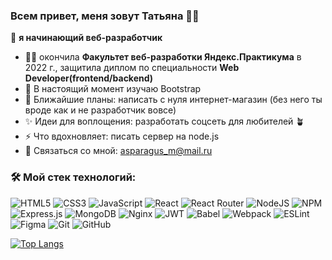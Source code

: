 ### Всем привет, меня зовут Татьяна :raising_hand_woman:

:rocket: **я начинающий веб-разработчик** 

- :woman_student: окончила  **Факультет веб-разработки Яндекс.Практикума** в 2022 г., защитила диплом по специальности **Web Developer(frontend/backend)**
- :dart: В настоящий момент изучаю Bootstrap
- :date: Ближайшие планы: написать с нуля интернет-магазин (без него ты вроде как и не разработчик вовсе)
- :sparkles: Идеи для воплощения: разработать соцсеть для любителей :potted_plant:
- ⚡ Что вдохновляет: писать сервер на node.js
- :envelope_with_arrow: Связаться со мной: asparagus_m@mail.ru


### :hammer_and_wrench: Мой стек технологий:


![HTML5](https://img.shields.io/badge/html5-%23E34F26.svg?style=for-the-badge&logo=html5&logoColor=white)
![CSS3](https://img.shields.io/badge/css3-%231572B6.svg?style=for-the-badge&logo=css3&logoColor=white)
![JavaScript](https://img.shields.io/badge/javascript-%23323330.svg?style=for-the-badge&logo=javascript&logoColor=%23F7DF1E)
![React](https://img.shields.io/badge/react-%2320232a.svg?style=for-the-badge&logo=react&logoColor=%2361DAFB)
![React Router](https://img.shields.io/badge/React_Router-CA4245?style=for-the-badge&logo=react-router&logoColor=white)
![NodeJS](https://img.shields.io/badge/node.js-6DA55F?style=for-the-badge&logo=node.js&logoColor=white)
![NPM](https://img.shields.io/badge/NPM-%23CB3837.svg?style=for-the-badge&logo=npm&logoColor=white)
![Express.js](https://img.shields.io/badge/express.js-%23404d59.svg?style=for-the-badge&logo=express&logoColor=%2361DAFB)
![MongoDB](https://img.shields.io/badge/MongoDB-%234ea94b.svg?style=for-the-badge&logo=mongodb&logoColor=white)
![Nginx](https://img.shields.io/badge/nginx-%23009639.svg?style=for-the-badge&logo=nginx&logoColor=white)
![JWT](https://img.shields.io/badge/JWT-black?style=for-the-badge&logo=JSON%20web%20tokens)
![Babel](https://img.shields.io/badge/Babel-F9DC3e?style=for-the-badge&logo=babel&logoColor=black)
![Webpack](https://img.shields.io/badge/webpack-%238DD6F9.svg?style=for-the-badge&logo=webpack&logoColor=black)
![ESLint](https://img.shields.io/badge/ESLint-4B3263?style=for-the-badge&logo=eslint&logoColor=white)
![Figma](https://img.shields.io/badge/figma-%23F24E1E.svg?style=for-the-badge&logo=figma&logoColor=white)
![Git](https://img.shields.io/badge/git-%23F05033.svg?style=for-the-badge&logo=git&logoColor=white)
![GitHub](https://img.shields.io/badge/github-%23121011.svg?style=for-the-badge&logo=github&logoColor=white)


[![Top Langs](https://github-readme-stats.vercel.app/api/top-langs/?username=Astra-M)](https://github.com/anuraghazra/github-readme-stats)
